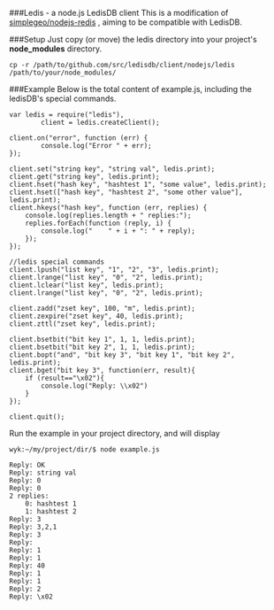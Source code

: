 ###Ledis - a node.js LedisDB client
This is a modification of [simplegeo/nodejs-redis](https://github.com/simplegeo/nodejs-redis) , aiming to be compatible with LedisDB.

###Setup
Just copy (or move) the ledis directory into your project's **node_modules** directory.

    cp -r /path/to/github.com/src/ledisdb/client/nodejs/ledis   /path/to/your/node_modules/
    
###Example
Below is the total content of example.js, including the ledisDB's special commands. 


    var ledis = require("ledis"),
            client = ledis.createClient();
    
    client.on("error", function (err) {
            console.log("Error " + err);
    });
    
    client.set("string key", "string val", ledis.print);
    client.get("string key", ledis.print);
    client.hset("hash key", "hashtest 1", "some value", ledis.print);
    client.hset(["hash key", "hashtest 2", "some other value"], ledis.print);
    client.hkeys("hash key", function (err, replies) {
        console.log(replies.length + " replies:");
        replies.forEach(function (reply, i) {
            console.log("    " + i + ": " + reply);
        });
    });
    
    //ledis special commands
    client.lpush("list key", "1", "2", "3", ledis.print);
    client.lrange("list key", "0", "2", ledis.print);
    client.lclear("list key", ledis.print);
    client.lrange("list key", "0", "2", ledis.print);
    
    client.zadd("zset key", 100, "m", ledis.print);
    client.zexpire("zset key", 40, ledis.print);
    client.zttl("zset key", ledis.print);
    
    client.bsetbit("bit key 1", 1, 1, ledis.print);
    client.bsetbit("bit key 2", 1, 1, ledis.print); 
    client.bopt("and", "bit key 3", "bit key 1", "bit key 2", ledis.print);
    client.bget("bit key 3", function(err, result){
        if (result=="\x02"){
            console.log("Reply: \\x02")
        }
    });
    
    client.quit();

Run the example in your project directory, and will display

    wyk:~/my/project/dir/$ node example.js 

    Reply: OK
    Reply: string val
    Reply: 0
    Reply: 0
    2 replies:
        0: hashtest 1
        1: hashtest 2
    Reply: 3
    Reply: 3,2,1
    Reply: 3
    Reply: 
    Reply: 1
    Reply: 1
    Reply: 40
    Reply: 1
    Reply: 1
    Reply: 2
    Reply: \x02




